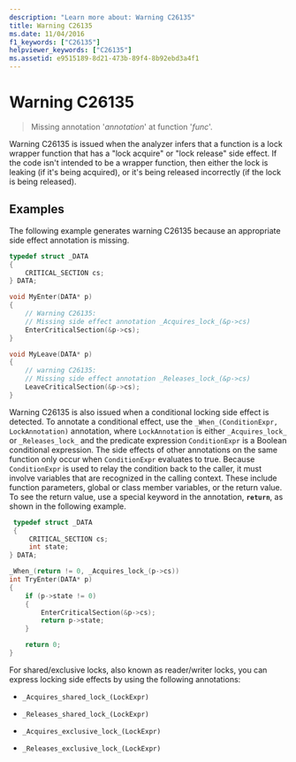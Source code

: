```yaml
---
description: "Learn more about: Warning C26135"
title: Warning C26135
ms.date: 11/04/2016
f1_keywords: ["C26135"]
helpviewer_keywords: ["C26135"]
ms.assetid: e9515189-8d21-473b-89f4-8b92ebd3a4f1
---
```

# Warning C26135

> Missing annotation '*annotation*' at function '*func*'.

Warning C26135 is issued when the analyzer infers that a function is a lock wrapper function that has a "lock acquire" or "lock release" side effect. If the code isn't intended to be a wrapper function, then either the lock is leaking (if it's being acquired), or it's being released incorrectly (if the lock is being released).

## Examples

The following example generates warning C26135 because an appropriate side effect annotation is missing.

```cpp
typedef struct _DATA
{
    CRITICAL_SECTION cs;
} DATA;

void MyEnter(DATA* p)
{
    // Warning C26135:
    // Missing side effect annotation _Acquires_lock_(&p->cs)
    EnterCriticalSection(&p->cs);
}

void MyLeave(DATA* p)
{
    // warning C26135:
    // Missing side effect annotation _Releases_lock_(&p->cs)
    LeaveCriticalSection(&p->cs);
}
```

Warning C26135 is also issued when a conditional locking side effect is detected. To annotate a conditional effect, use the `_When_(ConditionExpr, LockAnnotation)` annotation, where `LockAnnotation` is either `_Acquires_lock_` or `_Releases_lock_` and the predicate expression `ConditionExpr` is a Boolean conditional expression. The side effects of other annotations on the same function only occur when `ConditionExpr` evaluates to true. Because `ConditionExpr` is used to relay the condition back to the caller, it must involve variables that are recognized in the calling context. These include function parameters, global or class member variables, or the return value. To see the return value, use a special keyword in the annotation, **`return`**, as shown in the following example.

```cpp
 typedef struct _DATA
 {
     CRITICAL_SECTION cs;
     int state;
} DATA;

_When_(return != 0, _Acquires_lock_(p->cs))
int TryEnter(DATA* p)
{
    if (p->state != 0)
    {
        EnterCriticalSection(&p->cs);
        return p->state;
    }

    return 0;
}
```

For shared/exclusive locks, also known as reader/writer locks, you can express locking side effects by using the following annotations:

- `_Acquires_shared_lock_(LockExpr)`

- `_Releases_shared_lock_(LockExpr)`

- `_Acquires_exclusive_lock_(LockExpr)`

- `_Releases_exclusive_lock_(LockExpr)`
